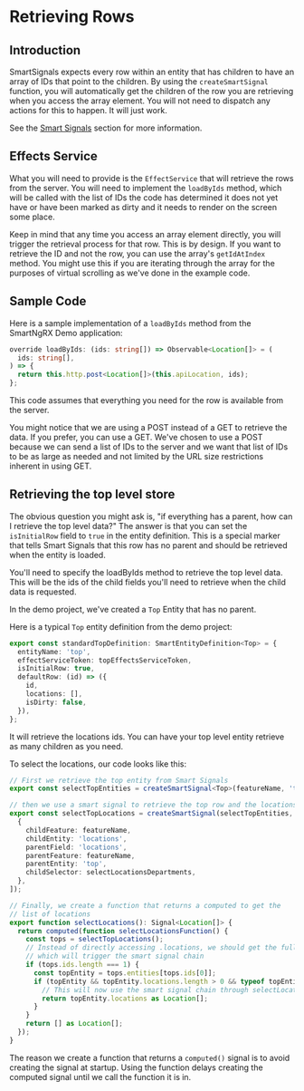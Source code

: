 # Retrieving Rows

## Introduction

SmartSignals expects every row within an entity that has children to have an array of IDs that point to the children. By using the `createSmartSignal` function, you will automatically get the children of the row you are retrieving when you access the array element. You will not need to dispatch any actions for this to happen. It will just work.

See the [Smart Signals](using-smart-signals/smart-signals) section for more information.

## Effects Service

What you will need to provide is the `EffectService` that will retrieve the rows from the server. You will need to implement the `loadByIds` method, which will be called with the list of IDs the code has determined it does not yet have or have been marked as dirty and it needs to render on the screen some place.

Keep in mind that any time you access an array element directly, you will trigger the retrieval process for that row. This is by design. If you want to retrieve the ID and not the row, you can use the array's `getIdAtIndex` method. You might use this if you are iterating through the array for the purposes of virtual scrolling as we've done in the example code.

## Sample Code

Here is a sample implementation of a `loadByIds` method from the SmartNgRX Demo application:

```typescript
override loadByIds: (ids: string[]) => Observable<Location[]> = (
  ids: string[],
) => {
  return this.http.post<Location[]>(this.apiLocation, ids);
};
```

This code assumes that everything you need for the row is available from the server.

You might notice that we are using a POST instead of a GET to retrieve the data. If you prefer, you can use a GET. We've chosen to use a POST because we can send a list of IDs to the server and we want that list of IDs to be as large as needed and not limited by the URL size restrictions inherent in using GET.

## Retrieving the top level store

The obvious question you might ask is, "if everything has a parent, how can I retrieve the top level data?" The answer is that you can set the `isInitialRow` field to `true` in the entity definition. This is a special marker that tells Smart Signals that this row has no parent and should be retrieved when the entity is loaded.

You'll need to specify the loadByIds method to retrieve the top level data. This will be the ids of the child fields you'll need to retrieve when the child data is requested.

In the demo project, we've created a `Top` Entity that has no parent.

Here is a typical `Top` entity definition from the demo project:

```typescript
export const standardTopDefinition: SmartEntityDefinition<Top> = {
  entityName: 'top',
  effectServiceToken: topEffectsServiceToken,
  isInitialRow: true,
  defaultRow: (id) => ({
    id,
    locations: [],
    isDirty: false,
  }),
};
```

It will retrieve the locations ids. You can have your top level entity retrieve as many children as you need.

To select the locations, our code looks like this:

```typescript
// First we retrieve the top entity from Smart Signals
export const selectTopEntities = createSmartSignal<Top>(featureName, 'top');

// then we use a smart signal to retrieve the top row and the locations
export const selectTopLocations = createSmartSignal(selectTopEntities, [
  {
    childFeature: featureName,
    childEntity: 'locations',
    parentField: 'locations',
    parentFeature: featureName,
    parentEntity: 'top',
    childSelector: selectLocationsDepartments,
  },
]);

// Finally, we create a function that returns a computed to get the
// list of locations
export function selectLocations(): Signal<Location[]> {
  return computed(function selectLocationsFunction() {
    const tops = selectTopLocations();
    // Instead of directly accessing .locations, we should get the full entity
    // which will trigger the smart signal chain
    if (tops.ids.length === 1) {
      const topEntity = tops.entities[tops.ids[0]];
      if (topEntity && topEntity.locations.length > 0 && typeof topEntity.locations[0] === 'object') {
        // This will now use the smart signal chain through selectLocationsDepartments
        return topEntity.locations as Location[];
      }
    }
    return [] as Location[];
  });
}
```

The reason we create a function that returns a `computed()` signal is to avoid creating the signal at startup. Using the function delays creating the computed signal until we call the function it is in.
